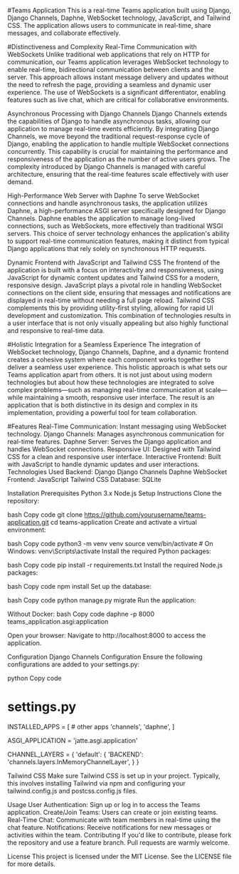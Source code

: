 #Teams Application
This is a real-time Teams application built using Django, Django Channels, Daphne, WebSocket technology, JavaScript, and Tailwind CSS. The application allows users to communicate in real-time, share messages, and collaborate effectively.

#Distinctiveness and Complexity
Real-Time Communication with WebSockets
Unlike traditional web applications that rely on HTTP for communication, our Teams application leverages WebSocket technology to enable real-time, bidirectional communication between clients and the server. This approach allows instant message delivery and updates without the need to refresh the page, providing a seamless and dynamic user experience. The use of WebSockets is a significant differentiator, enabling features such as live chat, which are critical for collaborative environments.

Asynchronous Processing with Django Channels
Django Channels extends the capabilities of Django to handle asynchronous tasks, allowing our application to manage real-time events efficiently. By integrating Django Channels, we move beyond the traditional request-response cycle of Django, enabling the application to handle multiple WebSocket connections concurrently. This capability is crucial for maintaining the performance and responsiveness of the application as the number of active users grows. The complexity introduced by Django Channels is managed with careful architecture, ensuring that the real-time features scale effectively with user demand.

High-Performance Web Server with Daphne
To serve WebSocket connections and handle asynchronous tasks, the application utilizes Daphne, a high-performance ASGI server specifically designed for Django Channels. Daphne enables the application to manage long-lived connections, such as WebSockets, more effectively than traditional WSGI servers. This choice of server technology enhances the application's ability to support real-time communication features, making it distinct from typical Django applications that rely solely on synchronous HTTP requests.

Dynamic Frontend with JavaScript and Tailwind CSS
The frontend of the application is built with a focus on interactivity and responsiveness, using JavaScript for dynamic content updates and Tailwind CSS for a modern, responsive design. JavaScript plays a pivotal role in handling WebSocket connections on the client side, ensuring that messages and notifications are displayed in real-time without needing a full page reload. Tailwind CSS complements this by providing utility-first styling, allowing for rapid UI development and customization. This combination of technologies results in a user interface that is not only visually appealing but also highly functional and responsive to real-time data.

#Holistic Integration for a Seamless Experience
The integration of WebSocket technology, Django Channels, Daphne, and a dynamic frontend creates a cohesive system where each component works together to deliver a seamless user experience. This holistic approach is what sets our Teams application apart from others. It is not just about using modern technologies but about how these technologies are integrated to solve complex problems—such as managing real-time communication at scale—while maintaining a smooth, responsive user interface. The result is an application that is both distinctive in its design and complex in its implementation, providing a powerful tool for team collaboration.


#Features
Real-Time Communication: Instant messaging using WebSocket technology.
Django Channels: Manages asynchronous communication for real-time features.
Daphne Server: Serves the Django application and handles WebSocket connections.
Responsive UI: Designed with Tailwind CSS for a clean and responsive user interface.
Interactive Frontend: Built with JavaScript to handle dynamic updates and user interactions.
Technologies Used
Backend:
Django
Django Channels
Daphne
WebSocket
Frontend:
JavaScript
Tailwind CSS
Database: SQLite



Installation
Prerequisites
Python 3.x
Node.js
Setup Instructions
Clone the repository:

bash
Copy code
git clone https://github.com/yourusername/teams-application.git
cd teams-application
Create and activate a virtual environment:

bash
Copy code
python3 -m venv venv
source venv/bin/activate  # On Windows: venv\Scripts\activate
Install the required Python packages:

bash
Copy code
pip install -r requirements.txt
Install the required Node.js packages:

bash
Copy code
npm install
Set up the database:

bash
Copy code
python manage.py migrate
Run the application:

Without Docker:
bash
Copy code
daphne -p 8000 teams_application.asgi:application

Open your browser:
Navigate to http://localhost:8000 to access the application.

Configuration
Django Channels Configuration
Ensure the following configurations are added to your settings.py:

python
Copy code
# settings.py

INSTALLED_APPS = [
    # other apps
    'channels',
    'daphne',
]

ASGI_APPLICATION = 'jatte.asgi.application'


CHANNEL_LAYERS = {
    'default': {
        'BACKEND': 'channels.layers.InMemoryChannelLayer',
    }
}

Tailwind CSS
Make sure Tailwind CSS is set up in your project. Typically, this involves installing Tailwind via npm and configuring your tailwind.config.js and postcss.config.js files.

Usage
User Authentication: Sign up or log in to access the Teams application.
Create/Join Teams: Users can create or join existing teams.
Real-Time Chat: Communicate with team members in real-time using the chat feature.
Notifications: Receive notifications for new messages or activities within the team.
Contributing
If you'd like to contribute, please fork the repository and use a feature branch. Pull requests are warmly welcome.

License
This project is licensed under the MIT License. See the LICENSE file for more details.